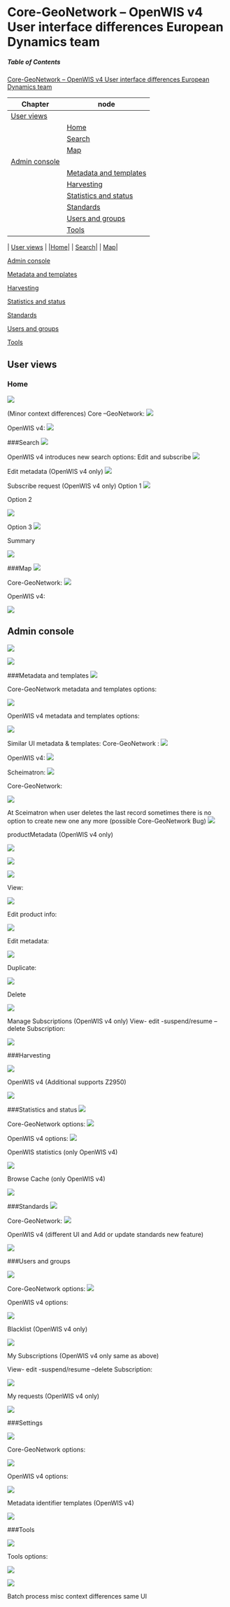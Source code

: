 


Core-GeoNetwork – OpenWIS v4 User interface differences European Dynamics team
========================================================================

##### Table of Contents  

[Core-GeoNetwork – OpenWIS v4 User interface differences European Dynamics team](#core-geonetwork--openwis-v4-user-interface-differences-european-dynamics-team)


 Chapter | node
-------- | ---
 [User views](#user-views) |
||[Home](#home)
| |[Search](#search)
|| [Map](#map)
 [Admin console](#admin-console)|
|| [Metadata and templates](#metadata-and-templates)
||[Harvesting ](#harvesting)
||[Statistics and status ](#statistics-and-status)
|| [Standards](#standards)
 ||[Users and groups](#users-and-groups)
|| [Tools](#tools)



| [User views](#user-views)  |
 |[Home](#home)|
| [Search](#search)|
 | [Map](#map)|

 [Admin console](#admin-console)
 
 [Metadata and templates](#metadata-and-templates)
 
[Harvesting ](#harvesting)

[Statistics and status ](#statistics-and-status)

 [Standards](#standards)
 
 [Users and groups](#users-and-groups)
 
 [Tools](#tools)
 


User views
----------


### Home


[![](https://github.com/NMichas/openwis-draft-analysis/blob/master/img/1.png?raw=true)](https://github.com/NMichas/openwis-draft-analysis/blob/master/img/1.png)

(Minor context differences)
Core –GeoNetwork:
![](https://github.com/NMichas/openwis-draft-analysis/blob/master/img/2.png?raw=true)

 

OpenWIS v4:
 ![](https://github.com/NMichas/openwis-draft-analysis/blob/master/img/3.png?raw=true)


###Search
![](https://github.com/NMichas/openwis-draft-analysis/blob/master/img/4.png?raw=true)
 
OpenWIS v4 introduces new search options: Edit and subscribe 
![](https://github.com/NMichas/openwis-draft-analysis/blob/master/img/5.png?raw=true)
 

Edit metadata (OpenWIS v4 only)
![](https://github.com/NMichas/openwis-draft-analysis/blob/master/img/6.png?raw=true) 


Subscribe request (OpenWIS v4 only)
Option 1
![](https://github.com/NMichas/openwis-draft-analysis/blob/master/img/7.png?raw=true)


Option 2

 ![](https://github.com/NMichas/openwis-draft-analysis/blob/master/img/8.png?raw=true)



Option 3
 ![](https://github.com/NMichas/openwis-draft-analysis/blob/master/img/9.png?raw=true)

Summary

  ![](https://github.com/NMichas/openwis-draft-analysis/blob/master/img/10.png?raw=true)



###Map
 ![](https://github.com/NMichas/openwis-draft-analysis/blob/master/img/11.png?raw=true)

 
Core-GeoNetwork:
  ![](https://github.com/NMichas/openwis-draft-analysis/blob/master/img/12.png?raw=true)

OpenWIS v4:

 ![](https://github.com/NMichas/openwis-draft-analysis/blob/master/img/13.png?raw=true)
 

Admin console
-------------

![](https://github.com/NMichas/openwis-draft-analysis/blob/master/img/14.png?raw=true)

 ![](https://github.com/NMichas/openwis-draft-analysis/blob/master/img/15.png?raw=true)


###Metadata and templates
  ![](https://github.com/NMichas/openwis-draft-analysis/blob/master/img/16.png?raw=true)



Core-GeoNetwork metadata and templates options:

  ![](https://github.com/NMichas/openwis-draft-analysis/blob/master/img/17.png?raw=true)

OpenWIS v4 metadata and templates options:

 ![](https://github.com/NMichas/openwis-draft-analysis/blob/master/img/18.png?raw=true)

 Similar UI metadata & templates:
 Core-GeoNetwork :
 ![](https://github.com/NMichas/openwis-draft-analysis/blob/master/img/19.png?raw=true)

OpenWIS v4:
 ![](https://github.com/NMichas/openwis-draft-analysis/blob/master/img/20.png?raw=true)
 
Scheimatron:
 ![](https://github.com/NMichas/openwis-draft-analysis/blob/master/img/21.png?raw=true)
 
 
Core-GeoNetwork:
 
  ![](https://github.com/NMichas/openwis-draft-analysis/blob/master/img/22.png?raw=true)

At Sceimatron when user deletes the last record sometimes there is no option to create new one any more (possible Core-GeoNetwork Bug)
 ![](https://github.com/NMichas/openwis-draft-analysis/blob/master/img/23.png?raw=true)

 
productMetadata (OpenWIS v4 only)

  ![](https://github.com/NMichas/openwis-draft-analysis/blob/master/img/23.png?raw=true)

 
  ![](https://github.com/NMichas/openwis-draft-analysis/blob/master/img/24.png?raw=true)


 
  ![](https://github.com/NMichas/openwis-draft-analysis/blob/master/img/25.png?raw=true)

 View:

![](https://github.com/NMichas/openwis-draft-analysis/blob/master/img/26.png?raw=true)

Edit product info:

  ![](https://github.com/NMichas/openwis-draft-analysis/blob/master/img/27.png?raw=true)

 

Edit metadata:


 
  ![](https://github.com/NMichas/openwis-draft-analysis/blob/master/img/28.png?raw=true)

Duplicate:

 
  ![](https://github.com/NMichas/openwis-draft-analysis/blob/master/img/29.png?raw=true)

Delete

 ![](https://github.com/NMichas/openwis-draft-analysis/blob/master/img/30.png?raw=true)

Manage Subscriptions (OpenWIS v4 only)
View- edit -suspend/resume –delete Subscription:


 ![](https://github.com/NMichas/openwis-draft-analysis/blob/master/img/31.png?raw=true)


###Harvesting

 ![](https://github.com/NMichas/openwis-draft-analysis/blob/master/img/32.png?raw=true)

OpenWIS v4 (Additional supports Z2950)
 
 ![](https://github.com/NMichas/openwis-draft-analysis/blob/master/img/33.png?raw=true)

###Statistics and status
  ![](https://github.com/NMichas/openwis-draft-analysis/blob/master/img/34.png?raw=true)

Core-GeoNetwork options:
  ![](https://github.com/NMichas/openwis-draft-analysis/blob/master/img/35.png?raw=true)

OpenWIS v4 options:
 ![](https://github.com/NMichas/openwis-draft-analysis/blob/master/img/36.png?raw=true)
 

OpenWIS statistics (only OpenWIS v4)

  ![](https://github.com/NMichas/openwis-draft-analysis/blob/master/img/37.png?raw=true)


Browse Cache (only OpenWIS v4)

  ![](https://github.com/NMichas/openwis-draft-analysis/blob/master/img/38.png?raw=true)


###Standards
 ![](https://github.com/NMichas/openwis-draft-analysis/blob/master/img/39.png?raw=true) 

Core-GeoNetwork:
  ![](https://github.com/NMichas/openwis-draft-analysis/blob/master/img/40.png?raw=true) 

OpenWIS v4 (different UI and Add or update standards new feature)
 
  ![](https://github.com/NMichas/openwis-draft-analysis/blob/master/img/41.png?raw=true) 


###Users and groups
 
   ![](https://github.com/NMichas/openwis-draft-analysis/blob/master/img/42.png?raw=true) 

Core-GeoNetwork options:
   ![](https://github.com/NMichas/openwis-draft-analysis/blob/master/img/43.png?raw=true) 
 



OpenWIS v4 options:

![](https://github.com/NMichas/openwis-draft-analysis/blob/master/img/44.png?raw=true) 


Blacklist (OpenWIS v4 only)

 ![](https://github.com/NMichas/openwis-draft-analysis/blob/master/img/45.png?raw=true) 
 
My Subscriptions (OpenWIS v4 only same as above)

View- edit -suspend/resume –delete Subscription:

 ![](https://github.com/NMichas/openwis-draft-analysis/blob/master/img/46.png?raw=true) 


My requests (OpenWIS v4 only)

  ![](https://github.com/NMichas/openwis-draft-analysis/blob/master/img/47.png?raw=true) 


###Settings
  
  
   ![](https://github.com/NMichas/openwis-draft-analysis/blob/master/img/48.png?raw=true) 

Core-GeoNetwork options:

   ![](https://github.com/NMichas/openwis-draft-analysis/blob/master/img/49.png?raw=true) 


OpenWIS v4 options:
 
 
   ![](https://github.com/NMichas/openwis-draft-analysis/blob/master/img/50.png?raw=true) 


Metadata identifier templates (OpenWIS v4)

 
  ![](https://github.com/NMichas/openwis-draft-analysis/blob/master/img/51.png?raw=true) 

###Tools
 
   ![](https://github.com/NMichas/openwis-draft-analysis/blob/master/img/52.png?raw=true) 

Tools options:
 


 ![](https://github.com/NMichas/openwis-draft-analysis/blob/master/img/53.png?raw=true) 

   ![](https://github.com/NMichas/openwis-draft-analysis/blob/master/img/54.png?raw=true) 

Batch process misc context differences same UI

